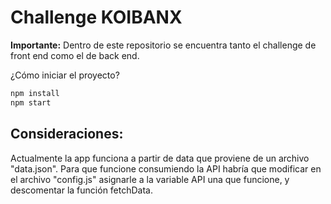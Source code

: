 # Challenge KOIBANX

**Importante:** Dentro de este repositorio se encuentra tanto el challenge de front end como el de back end.

¿Cómo iniciar el proyecto?

```bash
npm install
npm start
```

## Consideraciones:

Actualmente la app funciona a partir de data que proviene de un archivo "data.json". Para que funcione consumiendo la API habría que modificar en el archivo "config.js" asignarle a la variable API una que funcione, y descomentar la función fetchData.
